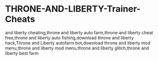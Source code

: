 # THRONE-AND-LIBERTY-Trainer-Cheats
and liberty cheating,throne and liberty auto farm,throne and liberty cheat free,throne and liberty auto fishing,download throne and liberty hack,Throne and Liberty autofarm bot,download throne and liberty mod menu,throne and liberty mod menu,throne and liberty glitch,throne and liberty best farm

